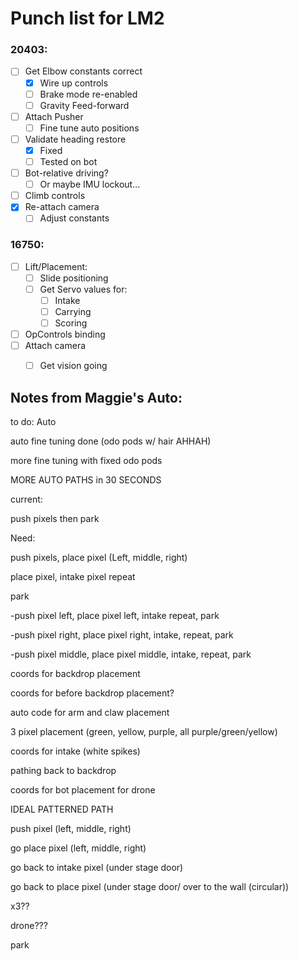 # Punch list for LM2

### 20403:
- [ ] Get Elbow constants correct
  - [X] Wire up controls
  - [ ] Brake mode re-enabled
  - [ ] Gravity Feed-forward
- [ ] Attach Pusher
  - [ ] Fine tune auto positions
- [ ] Validate heading restore
  - [X] Fixed
  - [ ] Tested on bot
- [ ] Bot-relative driving?
  - [ ] Or maybe IMU lockout...
- [ ] Climb controls
- [X] Re-attach camera
  - [ ] Adjust constants

### 16750:
- [ ] Lift/Placement:
  - [ ] Slide positioning
  - [ ] Get Servo values for:
    - [ ] Intake
    - [ ] Carrying
    - [ ] Scoring
- [ ] OpControls binding
- [ ] Attach camera
  - [ ] Get vision going



## Notes from Maggie's Auto:

to do: Auto 

auto fine tuning done (odo pods w/ hair AHHAH)

more fine tuning with fixed odo pods

MORE AUTO PATHS in 30 SECONDS 

current: 

push pixels then park


Need:

push pixels, place pixel (Left, middle, right)

place pixel, intake pixel repeat 

park


-push pixel left, place pixel left, intake repeat, park

-push pixel right, place pixel right, intake, repeat, park

-push pixel middle, place pixel middle, intake, repeat, park


coords for backdrop placement 

coords for before backdrop placement?

auto code for arm and claw placement 

3 pixel placement (green, yellow, purple, all purple/green/yellow)



coords for intake (white spikes)

pathing back to backdrop 



coords for bot placement for drone 



IDEAL PATTERNED PATH

push pixel (left, middle, right)

go place pixel (left, middle, right)

go back to intake pixel (under stage door)

go back to place pixel (under stage door/ over to the wall 
(circular)) 

x3??

drone???

park 
